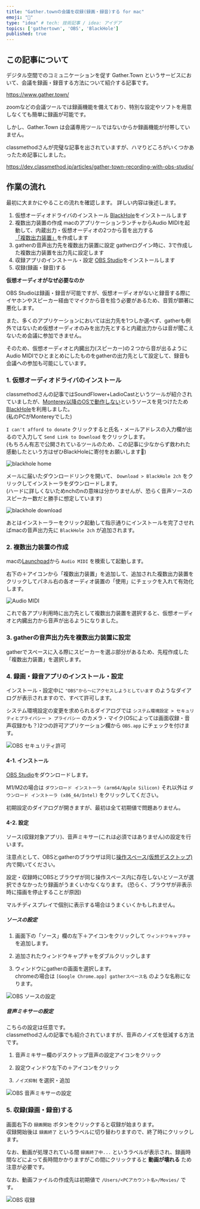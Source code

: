 ```yaml
---
title: "Gather.townの会議を収録(録画・録音)する for mac"
emoji: "🐤"
type: "idea" # tech: 技術記事 / idea: アイデア
topics: ['gathertown', 'OBS', 'BlackHole']
published: true
---
```


## この記事について

デジタル空間でのコミュニケーションを促す Gather.Town というサービスにおいて、会議を録画・録音する方法について紹介する記事です。

https://www.gather.town/

zoomなどの会議ツールでは録画機能を備えており、特別な設定やソフトを用意しなくても簡単に録画が可能です。

しかし、Gather.Town は会議専用ツールではないからか録画機能が付帯していません。

classmethodさんが完璧な記事を出されていますが、ハマりどころがいくつかあったため記事にしました。

https://dev.classmethod.jp/articles/gather-town-recording-with-obs-studio/

## 作業の流れ

最初に大まかにやることの流れを確認します。
詳しい内容は後述します。

1. 仮想オーディオドライバのインストール
[BlackHole](https://existential.audio/blackhole/)をインストールします
2. 複数出力装置の作成
macのアプリケーションランチャからAudio MIDIを起動して、内蔵出力・仮想オーディオの2つから音を出力する[「複数出力装置」](https://support.apple.com/ja-jp/guide/audio-midi-setup/ams7c093f372/mac)を作成します
3. gatherの音声出力先を複数出力装置に設定
gatherログイン時に、3で作成した複数出力装置を出力先に設定します
4. 収録アプリのインストール・設定
[OBS Studio](https://obsproject.com/ja/download)をインストールします
5. 収録(録画・録音)する

**仮想オーディオがなぜ必要なのか**

OBS Studioは録画・録音が可能ですが、仮想オーディオがないと録音する際にイヤホンやスピーカー経由でマイクから音を拾う必要があるため、音質が顕著に悪化します。

また、多くのアプリケーションにおいては出力先を1つしか選べず、gatherも例外ではないため仮想オーディオのみを出力先とすると内蔵出力からは音が聞こえないため会議に参加できません。

そのため、仮想オーディオと内臓出力(スピーカー)の２つから音が出るようにAudio MIDIでひとまとめにしたものをgatherの出力先として設定して、録音も会議への参加も可能にしています。

### 1. 仮想オーディオドライバのインストール

classmethodさんの記事ではSoundFlower+LadioCastというツールが紹介されていましたが、[Monterey以降のOSで動作しない](https://hideshigelog.com/obs-studiomacoto#:~:text=%E6%B3%A8%E6%84%8F%E7%82%B9%EF%BC%9AM1Mac%E3%82%84macOS%20Monterey%E3%81%AE%E5%A0%B4%E5%90%88%E3%81%AF%E3%80%81%E4%BB%AE%E6%83%B3%E3%82%AA%E3%83%BC%E3%83%87%E3%82%A3%E3%82%AA%E3%83%87%E3%83%90%E3%82%A4%E3%82%B9%E3%81%AESoundFlower%E3%81%8C%E3%82%A4%E3%83%B3%E3%82%B9%E3%83%88%E3%83%BC%E3%83%AB%E3%81%A7%E3%81%8D%E3%81%BE%E3%81%9B%E3%82%93%E3%81%AE%E3%81%A7%E3%80%81Blackhole%E3%82%92%E3%82%A4%E3%83%B3%E3%82%B9%E3%83%88%E3%83%BC%E3%83%AB%E3%81%97%E3%81%A6%E3%81%8F%E3%81%A0%E3%81%95%E3%81%84%E3%80%82)というソースを見つけたため [BlackHole](https://existential.audio/blackhole/)を利用しました。  
(私のPCがMontereyでした)

`I can't afford to donate` クリックすると氏名・メールアドレスの入力欄が出るので入力して `Send Link to Download` をクリックします。  
(もちろん有志で公開されているツールのため、この記事に少なからず救われた感動したという方はぜひBlackHoleに寄付をお願いします🙏)

![blackhole home](/images/obs-blackhole/blackhole_1.png)

メールに届いたダウンロードリンクを開いて、 `Download > BlackHole 2ch` をクリックしてインストーラをダウンロードします。  
(ハードに詳しくないためnchのnの意味は分かりませんが、恐らく音声ソースのスピーカー数だと勝手に想定しています)

![blackhole download](/images/obs-blackhole/blackhole_2.png)

あとはインストーラーをクリック起動して指示通りにインストールを完了させればmacの音声出力先に `BlackHole 2ch` が追加されます。

### 2. 複数出力装置の作成

macの[Launchpad](https://support.apple.com/ja-jp/guide/mac-help/mh35840/mac)から `Audio MIDI` を検索して起動します。

右下の＋アイコンから「複数出力装置」を追加して、追加された複数出力装置をクリックしてパネル右の各オーディオ装置の「使用」にチェックを入れて有効化します。

![Audio MIDI](/images/obs-blackhole/midi.png)

これで各アプリ利用時に出力先として複数出力装置を選択すると、仮想オーディオと内臓出力から音声が出るようになりました。

### 3. gatherの音声出力先を複数出力装置に設定

gatherでスペースに入る際にスピーカーを選ぶ部分があるため、先程作成した「複数出力装置」を選択します。

### 4. 録画・録音アプリのインストール・設定

インストール・設定中に `"OBS"から〜にアクセスしようとしています` のようなダイアログが表示されますので、すべて許可します。 

システム環境設定の変更を求められるダイアログでは `システム環境設定 > セキュリティとプライバシー > プライバシー` のカメラ・マイク(OSによっては画面収録・音声収録かも？)2つの許可アプリケーション欄から `OBS.app` にチェックを付けます。

![OBS セキュリティ許可](/images/obs-blackhole/obs_1.png)


#### 4-1. インストール

[OBS Studio](https://obsproject.com/ja/download)をダウンロードします。

M1/M2の場合は `ダウンロード インストーラ (arm64/Apple Silicon)` それ以外は `ダウンロード インストーラ (x86_64/Intel)` をクリックしてください。

初期設定のダイアログが開きますが、最初は全て初期値で問題ありません。

#### 4-2. 設定

ソース(収録対象アプリ)、音声ミキサー(これは必須ではありません)の設定を行います。

注意点として、OBSとgatherのブラウザは同じ[操作スペース(仮想デスクトップ)](https://support.apple.com/ja-jp/guide/mac-help/mh14112/mac)内で開いてください。

設定・収録時にOBSとブラウザが同じ操作スペース内に存在しないとソースが選択できなかったり録画がうまくいかなくなります。
(恐らく、ブラウザが非表示時に描画を停止することが原因)

マルチディスプレイで個別に表示する場合はうまくいくかもしれません。

##### ソースの設定

1. 画面下の「ソース」欄の左下＋アイコンをクリックして `ウィンドウキャプチャ` を追加します。

2. 追加されたウィンドウキャプチャをダブルクリックします

3. ウィンドウにgatherの画面を選択します。  
chromeの場合は `[Google Chrome.app] gatherスペース名` のような名称になります。

![OBS ソースの設定](/images/obs-blackhole/obs_2.png)

##### 音声ミキサーの設定

こちらの設定は任意です。  
classmethodさんの記事でも紹介されていますが、音声のノイズを低減する方法です。

1. 音声ミキサー欄のデスクトップ音声の設定アイコンをクリック

2. 設定ウィンドウ左下の＋アイコンをクリック

3. `ノイズ抑制` を選択・追加

![OBS 音声ミキサーの設定](/images/obs-blackhole/obs_3.png)

### 5. 収録(録画・録音)する

画面右下の `録画開始` ボタンをクリックすると収録が始まります。  
収録開始後は `録画終了` というラベルに切り替わりますので、終了時にクリックします。

なお、動画が処理されている間 `録画終了中...` というラベルが表示され、録画時間などによって長時間かかりますがこの間にクリックすると **動画が壊れる** ため注意が必要です。  

なお、動画ファイルの作成先は初期値で `/Users/<PCアカウント名>/Movies/` です。

![OBS 収録](/images/obs-blackhole/obs_4.png)
